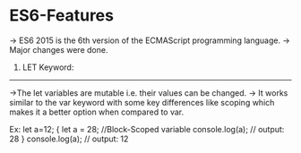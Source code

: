 # ES6-Features

-> ES6 2015 is the 6th version of the ECMAScript programming language.
-> Major changes were done.

1. LET Keyword:
--------------

->The let variables are mutable i.e. their values can be changed.
-> It works similar to the var keyword with some key differences like scoping which makes it a better option when compared to var.

Ex:
let a=12;
{
let a = 28; //Block-Scoped variable
console.log(a); // output: 28
}
console.log(a); // output: 12



